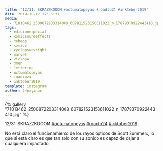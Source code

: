 ```yaml
---
title: "12/31. SKRAZZKOOOM #octumatopeyas #roadto24 #inktober2019"
date: 2019-10-12 12:55:37
media: 
  - 71018462_2500872203314008_607821523158611022_n_17879370922443410.jpg
tags: 
  - edicionespecial
  - comicsoundeffects
  - tebeos
  - comics
  - cyclopswasright
  - marvel
  - ciclope
  - xmen
  - lettering
  - octumatopeyas
  - roadto24
  - inktober2019
template: instagram
author: 24paginas
---
```


{% gallery "71018462_2500872203314008_607821523158611022_n_17879370922443410.jpg" %}

12/31. SKRAZZKOOOM [#octumatopeyas](/tags/octumatopeyas) [#roadto24](/tags/roadto24) [#inktober2019](/tags/inktober2019)

No está claro el funcionamiento de los rayos ópticos de Scott Summers, lo que sí está claro es que tan solo con su sonido es capaz de dejar a cualquiera impactado.
